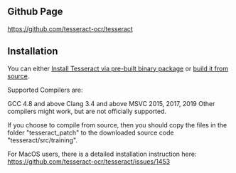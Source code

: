 ## Github Page

https://github.com/tesseract-ocr/tesseract

## Installation

You can either [Install Tesseract via pre-built binary package](https://github.com/tesseract-ocr/tesseract/wiki) or [build it from source](https://github.com/tesseract-ocr/tesseract/wiki/Compiling).

Supported Compilers are:

GCC 4.8 and above
Clang 3.4 and above
MSVC 2015, 2017, 2019
Other compilers might work, but are not officially supported.

If you choose to compile from source, then you should copy the files in the folder "tesseract_patch" to the downloaded source code "tesseract/src/training".

For MacOS users, there is a detailed installation instruction here: https://github.com/tesseract-ocr/tesseract/issues/1453